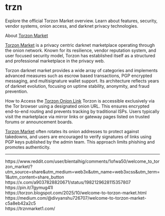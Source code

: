 # trzn
Explore the official Torzon Market overview. Learn about features, security, vendor systems, onion access, and darknet privacy technologies.

About <a href="https://trznmarket1.com/"> Torzon Market</a>

<a href="https://trznmarket1.com/"> Torzon Market</a> is a privacy centric darknet marketplace operating through the onion network. Known for its resilience, vendor reputation system, and user focused security model, Torzon has established itself as a structured and professional marketplace in the privacy web.

Torzon darknet market provides a wide array of categories and implements advanced measures such as escrow based transactions, PGP encrypted messaging, and multisignature wallet support. Its architecture reflects years of darknet evolution, focusing on uptime stability, anonymity, and fraud prevention.

How to Access the <a href="https://trznmarket1.com/"> Torzon Onion Link</a>
Torzon is accessible exclusively via the Tor browser using a designated onion URL. This ensures encrypted end-to-end routing and prevents tracking by traditional ISPs. Users typically visit the marketplace via mirror links or gateway pages listed on trusted forums or announcement boards.

<a href="https://trznmarket1.com/"> Torzon Market</a> often rotates its onion addresses to protect against takedowns, and users are encouraged to verify signatures of links using PGP keys published by the admin team. This approach limits phishing and promotes authenticity.
<hr>
https://www.reddit.com/user/blentalhig/comments/1ofwa50/welcome_to_torzon_market/?utm_source=share&utm_medium=web3x&utm_name=web3xcss&utm_term=1&utm_content=share_button
<br>
https://x.com/a9037828820671/status/1982129628115357807
<br>
https://pin.it/7gymug41I
<br>
https://torzon.blogspot.com/2025/10/welcome-to-torzon-market.html
<br>
https://medium.com/@divyanshu726707/welcome-to-torzon-market-c5a8eb42a2c5
<br>
https://trznmarket1.com/
